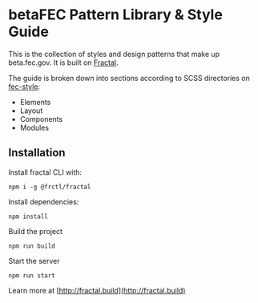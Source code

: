 # betaFEC Pattern Library & Style Guide

This is the collection of styles and design patterns that make up beta.fec.gov. It is built on [Fractal](http://fractal.build/guide).

The guide is broken down into sections according to SCSS directories on [fec-style](http://www.github.com/18F/fec-style):

* Elements
* Layout
* Components
* Modules

## Installation
Install fractal CLI with:

```
npm i -g @frctl/fractal
```

Install dependencies:

```
npm install
```

Build the project

```
npm run build
```

Start the server

```
npm run start
```

Learn more at [http://fractal.build](http://fractal.build)
